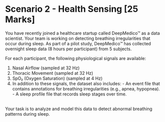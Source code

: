 # Scenario 2 - Health Sensing [25 Marks]
You have recently joined a healthcare startup called DeepMedico™ as a data scientist. Your team is working on detecting breathing irregularities that occur during sleep. As part of a pilot study, DeepMedico™ has collected overnight sleep data (8 hours per participant) from 5
subjects. 

For each participant, the following physiological signals are available:
1. Nasal Airflow (sampled at 32 Hz)
2. Thoracic Movement (sampled at 32 Hz)
3. SpO₂ (Oxygen Saturation) (sampled at 4 Hz)
4. In addition to these signals, the dataset also includes:
        - An event file that contains annotations for breathing irregularities (e.g., apnea, hypopnea).
        - A sleep profile file that records sleep stages over time.
<br>
Your task is to analyze and model this data to detect abnormal breathing patterns during sleep.